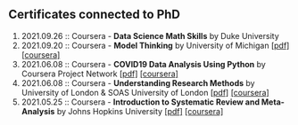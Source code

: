 ##  Certificates connected to PhD


1. 2021.09.26 :: Coursera - **Data Science Math Skills** by Duke University 
2. 2021.09.20 :: Coursera - **Model Thinking** by University of Michigan [[pdf]](/certificates/Coursera_2021_Model_Thinking_82Z5AVGFJJBG.pdf) [[coursera]](https://www.coursera.org/account/accomplishments/verify/82Z5AVGFJJBG)
3. 2021.06.08 :: Coursera - **COVID19 Data Analysis Using Python** by Coursera Project Network [[pdf]](/certificates/Coursera_2021_COVID19_Data_Analysis_Using_Python_N3EDFV4HJFCT.pdf) [[coursera]](https://www.coursera.org/account/accomplishments/verify/N3EDFV4HJFCT)
4. 2021.06.08 :: Coursera - **Understanding Research Methods** by University of London & SOAS University of London [[pdf]](/certificates/Coursera_2021_Understanding_Research_Methods_P59MZUUDAAYZ.pdf) [[coursera]](https://www.coursera.org/account/accomplishments/verify/P59MZUUDAAYZ)
5. 2021.05.25 :: Coursera - **Introduction to Systematic Review and Meta-Analysis** by Johns Hopkins University [[pdf]](/certificates/Coursera_2021_SystematicReview_Meta-Analysis_DKNUCDD8H9EK.pdf) [[coursera]](https://www.coursera.org/account/accomplishments/verify/DKNUCDD8H9EK)
